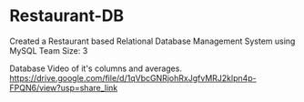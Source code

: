# Restaurant-DB
Created a Restaurant based Relational Database Management System using MySQL Team Size: 3


Database Video of it's columns and averages.
https://drive.google.com/file/d/1qVbcGNRjohRxJgfvMRJ2klpn4p-FPQN6/view?usp=share_link
